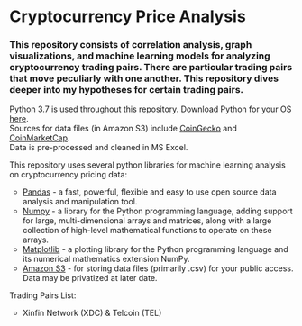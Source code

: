 <h1>Cryptocurrency Price Analysis</h1>

<h3>This repository consists of correlation analysis, graph visualizations, and machine learning models for analyzing cryptocurrency trading pairs. There are particular trading pairs that move peculiarly with one another. This repository dives deeper into my hypotheses for certain trading pairs.</h3>

<p>Python 3.7 is used throughout this repository. Download Python for your OS <a href="https://www.python.org/downloads/">here</a>. 
<BR> Sources for data files (in Amazon S3) include 
<a href="https://www.coingecko.com/en">CoinGecko</a> and <a href="https://coinmarketcap.com/">CoinMarketCap</a>. 
<BR> Data is pre-processed and cleaned in MS Excel.
</p>

<p>This repository uses several python libraries for machine learning analysis on cryptocurrency pricing data:</p>
<ul style="list-style-type:circle;">
    <li><a href="https://pandas.pydata.org/">Pandas</a> - a fast, powerful, flexible and easy to use open source data analysis and manipulation tool. </li>
    <li><a href="https://numpy.org/">Numpy</a> - a library for the Python programming language, adding support for large, multi-dimensional arrays and matrices, along with a large collection of high-level mathematical functions to operate on these arrays. </li>
    <li><a href="https://matplotlib.org/">Matplotlib</a> - a plotting library for the Python programming language and its numerical mathematics extension NumPy. </li>
    <li><a href="https://aws.amazon.com/s3/">Amazon S3</a> - for storing data files (primarily .csv) for your public access. Data may be privatized at later date.</li>
</ul>

<p>Trading Pairs List:</p>
<ul style="list-style-type:circle;">
    <li>Xinfin Network (XDC) &amp; Telcoin (TEL) </li>
</ul>

